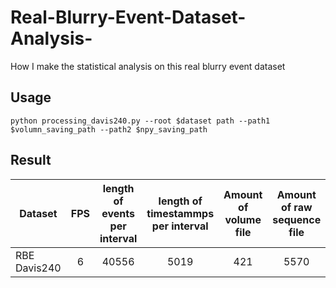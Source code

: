 # Real-Blurry-Event-Dataset-Analysis-
How I make the statistical analysis on this real blurry event dataset
## Usage
```
python processing_davis240.py --root $dataset path --path1 $volumn_saving_path --path2 $npy_saving_path
```
## Result
Dataset       |   FPS   |length of events per interval|length of timestammps per interval|Amount of volume file|Amount of raw sequence file|Ratio of Redundant data|
| ------------------- |:-------------:|:-------------:|:-------------:|:-------------:|:-------------:|:-------------:|
| RBE Davis240    | 6 |40556	|5019|	421	|5570| 67%|

